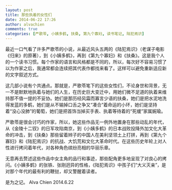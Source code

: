```yaml
---
layout: post
title: 那些执着的女性们
date: 2014-06-22 17:26
author: alvachien
comments: true
categories: [严歌苓, 小姨多鹤, 扶桑, 第九个寡妇, 读书笔记, 陆犯焉识]
---
```

最近一口气看了许多严歌苓的小说，从最近风头五两的《陆犯焉识》（老谋子电影《归来》的原著），到《小姨多鹤》，再到《第九个寡妇》和《扶桑》。这是我个人的一个读书习惯。每个作家的语言和风格都是不同的，所以，每次好不容易习惯了以为作家之后，我通常都会连续把其代表作都找来看了。这样可以避免重新适应新的文字叙述方式。

这几部小说有个共通点。那就是，严歌苓笔下的这些女性们，不论身世和背景，无一不是默默地执着与她们的人生，在历史巨大变迁中，用她们微不足道的执着来维持那不值一提的不妥协。她们是那历经风霜而寡言少语的扶桑，她们是把水泥地洗得发蓝的多鹤，她们是从不输掉口舌之争又“凑合”着命运的小环，她们是坚持着“没心没肺”的葡萄，她们是把首饰当掉买手表、执着等待着的“死缓”家属婉瑜。

严歌苓是很会讨巧的作家，所以，她这些作品无一例外地置身在那些动乱的年代，从《金陵十二钗》的日军攻陷南京，到《小姨多鹤》的日本战败投降外加文化大革命的冲击，到《扶桑》那些留着辫子的中国人在美利坚领土上打拼，再到《第九个寡妇》和《陆犯焉识》的抗战、大饥荒和文化大革命时代。在这些历史年轮上对人性进行拷问着年代，对各种角色缤纷亮相的华丽乐章。

无意再去赘述这些作品中女主角的品行和事迹，那些配角更多地呈现了对良心的拷问。《小姨多鹤》的张铁、张刚迥异的性格，《陆犯焉识》中孩子们“大义灭亲”，是对那个年代的最有利的鞭挞，却又警醒着读者。

是为之记。
Alva Chien
2014.6.22

&nbsp;
